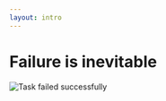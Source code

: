 ```yaml
---
layout: intro
---
```


# Failure is inevitable

![Task failed successfully](images/task-failed-succesfully.jpg)